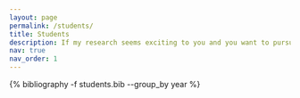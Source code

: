 ```yaml
---
layout: page
permalink: /students/
title: Students
description: If my research seems exciting to you and you want to pursue a thesis with me, please check <a href="https://disco.ethz.ch/members/aconstantine">my university page</a> for current availability. I also welcome your own ideas. #publications by categories in reversed chronological order. generated by jekyll-scholar.
nav: true
nav_order: 1
---
```

<!-- _pages/students.md -->
<div class="publications">

{% bibliography -f students.bib --group_by year %}

</div>
